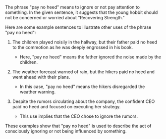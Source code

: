The phrase "pay no heed" means to ignore or not pay attention to something. In the given sentence, it suggests that the young hobbit should not be concerned or worried about "Recovering Strength."

Here are some example sentences to illustrate other uses of the phrase "pay no heed":

1. The children played noisily in the hallway, but their father paid no heed to the commotion as he was deeply engrossed in his book.
   - Here, "pay no heed" means the father ignored the noise made by the children.

2. The weather forecast warned of rain, but the hikers paid no heed and went ahead with their plans.
   - In this case, "pay no heed" means the hikers disregarded the weather warning.

3. Despite the rumors circulating about the company, the confident CEO paid no heed and focused on executing her strategy.
   - This use implies that the CEO chose to ignore the rumors.

These examples show that "pay no heed" is used to describe the act of consciously ignoring or not being influenced by something.